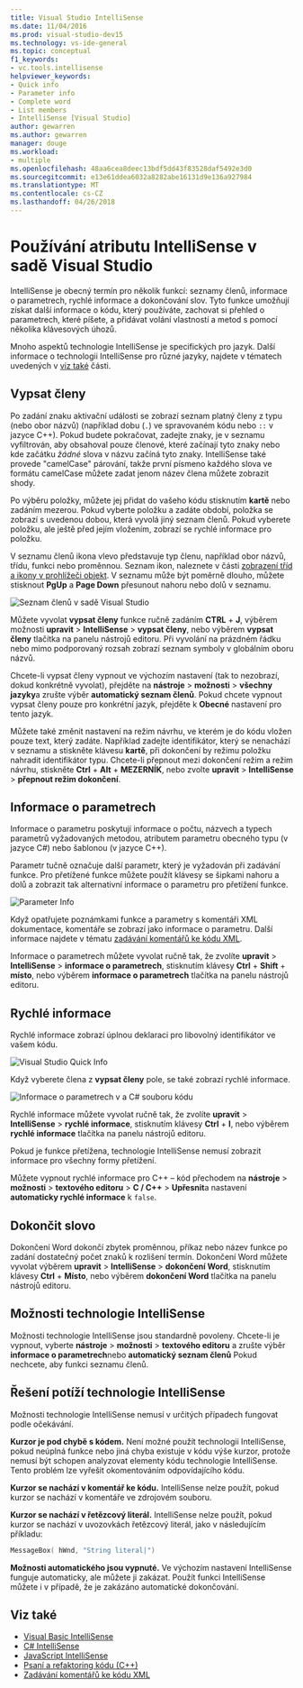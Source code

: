 ```yaml
---
title: Visual Studio IntelliSense
ms.date: 11/04/2016
ms.prod: visual-studio-dev15
ms.technology: vs-ide-general
ms.topic: conceptual
f1_keywords:
- vc.tools.intellisense
helpviewer_keywords:
- Quick info
- Parameter info
- Complete word
- List members
- IntelliSense [Visual Studio]
author: gewarren
ms.author: gewarren
manager: douge
ms.workload:
- multiple
ms.openlocfilehash: 48aa6cea8deec13bdf5dd43f83528daf5492e3d0
ms.sourcegitcommit: e13e61ddea6032a8282abe16131d9e136a927984
ms.translationtype: MT
ms.contentlocale: cs-CZ
ms.lasthandoff: 04/26/2018
---
```

# <a name="using-intellisense-in-visual-studio"></a>Používání atributu IntelliSense v sadě Visual Studio

IntelliSense je obecný termín pro několik funkcí: seznamy členů, informace o parametrech, rychlé informace a dokončování slov. Tyto funkce umožňují získat další informace o kódu, který používáte, zachovat si přehled o parametrech, které píšete, a přidávat volání vlastností a metod s pomocí několika klávesových úhozů.

Mnoho aspektů technologie IntelliSense je specifických pro jazyk. Další informace o technologii IntelliSense pro různé jazyky, najdete v tématech uvedených v [viz také](#see-also) části.

## <a name="list-members"></a>Vypsat členy

Po zadání znaku aktivační události se zobrazí seznam platný členy z typu (nebo obor názvů) (například dobu (`.`) ve spravovaném kódu nebo `::` v jazyce C++). Pokud budete pokračovat, zadejte znaky, je v seznamu vyfiltrován, aby obsahoval pouze členové, které začínají tyto znaky nebo kde začátku *žádné* slova v názvu začíná tyto znaky. IntelliSense také provede "camelCase" párování, takže první písmeno každého slova ve formátu camelCase můžete zadat jenom název člena můžete zobrazit shody.

Po výběru položky, můžete jej přidat do vašeho kódu stisknutím **kartě** nebo zadáním mezerou. Pokud vyberte položku a zadáte období, položka se zobrazí s uvedenou dobou, která vyvolá jiný seznam členů. Pokud vyberete položku, ale ještě před jejím vložením, zobrazí se rychlé informace pro položku.

V seznamu členů ikona vlevo představuje typ členu, například obor názvů, třídu, funkci nebo proměnnou. Seznam ikon, naleznete v části [zobrazení tříd a ikony v prohlížeči objekt](../ide/class-view-and-object-browser-icons.md). V seznamu může být poměrně dlouho, můžete stisknout **PgUp** a **Page Down** přesunout nahoru nebo dolů v seznamu.

![Seznam členů v sadě Visual Studio](../ide/media/vs2015_intellisense.png "vs2015_Intellisense")

Můžete vyvolat **vypsat členy** funkce ručně zadáním **CTRL** + **J**, výběrem možnosti **upravit**  >  **IntelliSense** > **vypsat členy**, nebo výběrem **vypsat členy** tlačítka na panelu nástrojů editoru. Při vyvolání na prázdném řádku nebo mimo podporovaný rozsah zobrazí seznam symboly v globálním oboru názvů.

Chcete-li vypsat členy vypnout ve výchozím nastavení (tak to nezobrazí, dokud konkrétně vyvolat), přejděte na **nástroje** > **možnosti** > **všechny jazyky**a zrušte výběr **automatický seznam členů**. Pokud chcete vypnout vypsat členy pouze pro konkrétní jazyk, přejděte k **Obecné** nastavení pro tento jazyk.

Můžete také změnit nastavení na režim návrhu, ve kterém je do kódu vložen pouze text, který zadáte. Například zadejte identifikátor, který se nenachází v seznamu a stiskněte klávesu **kartě**, při dokončení by režimu položku nahradit identifikátor typu. Chcete-li přepnout mezi dokončení režim a režim návrhu, stiskněte **Ctrl** + **Alt** + **MEZERNÍK**, nebo zvolte **upravit**  >  **IntelliSense** > **přepnout režim dokončení**.

## <a name="parameter-info"></a>Informace o parametrech

Informace o parametru poskytují informace o počtu, názvech a typech parametrů vyžadovaných metodou, atributem parametru obecného typu (v jazyce C#) nebo šablonou (v jazyce C++).

Parametr tučně označuje další parametr, který je vyžadován při zadávání funkce. Pro přetížené funkce můžete použít klávesy se šipkami nahoru a dolů a zobrazit tak alternativní informace o parametru pro přetížení funkce.

![Parameter Info](../ide/media/vs2015_param_info.png "VS2015_param_Info")

Když opatřujete poznámkami funkce a parametry s komentáři XML dokumentace, komentáře se zobrazí jako informace o parametru. Další informace najdete v tématu [zadávání komentářů ke kódu XML](../ide/supplying-xml-code-comments.md).

Informace o parametrech můžete vyvolat ručně tak, že zvolíte **upravit** > **IntelliSense** > **informace o parametrech**, stisknutím klávesy **Ctrl**   +  **Shift** + **místo**, nebo výběrem **informace o parametrech** tlačítka na panelu nástrojů editoru.

## <a name="quick-info"></a>Rychlé informace

Rychlé informace zobrazí úplnou deklaraci pro libovolný identifikátor ve vašem kódu.

![Visual Studio Quick Info](../ide/media/vs2015_quick_info.png "VS2015_Quick_info")

Když vyberete člena z **vypsat členy** pole, se také zobrazí rychlé informace.

![Informace o parametrech v a C&#35; souboru kódu](../ide/media/vs2015_paraminfo.png "VS2015_ParamInfo")

Rychlé informace můžete vyvolat ručně tak, že zvolíte **upravit** > **IntelliSense** > **rychlé informace**, stisknutím klávesy **Ctrl**  +  **I**, nebo výběrem **rychlé informace** tlačítka na panelu nástrojů editoru.

Pokud je funkce přetížena, technologie IntelliSense nemusí zobrazit informace pro všechny formy přetížení.

Můžete vypnout rychlé informace pro C++ – kód přechodem na **nástroje** > **možnosti** > **textového editoru** > **C / C++** > **Upřesnit**a nastavení **automaticky rychlé informace** k `false`.

## <a name="complete-word"></a>Dokončit slovo

Dokončení Word dokončí zbytek proměnnou, příkaz nebo název funkce po zadání dostatečný počet znaků k rozlišení termín. Dokončení Word můžete vyvolat výběrem **upravit** > **IntelliSense** > **dokončení Word**, stisknutím klávesy **Ctrl** + **Místo**, nebo výběrem **dokončení Word** tlačítka na panelu nástrojů editoru.

## <a name="intellisense-options"></a>Možnosti technologie IntelliSense

Možnosti technologie IntelliSense jsou standardně povoleny. Chcete-li je vypnout, vyberte **nástroje** > **možnosti** > **textového editoru** a zrušte výběr **informace o parametrech**nebo **automatický seznam členů** Pokud nechcete, aby funkci seznamu členů.

## <a name="troubleshooting-intellisense"></a>Řešení potíží technologie IntelliSense

Možnosti technologie IntelliSense nemusí v určitých případech fungovat podle očekávání.

**Kurzor je pod chybě s kódem.** Není možné použít technologii IntelliSense, pokud neúplná funkce nebo jiná chyba existuje v kódu výše kurzor, protože nemusí být schopen analyzovat elementy kódu technologie IntelliSense. Tento problém lze vyřešit okomentováním odpovídajícího kódu.

**Kurzor se nachází v komentář ke kódu.** IntelliSense nelze použít, pokud kurzor se nachází v komentáře ve zdrojovém souboru.

**Kurzor se nachází v řetězcový literál.** IntelliSense nelze použít, pokud kurzor se nachází v uvozovkách řetězcový literál, jako v následujícím příkladu:

```cpp
MessageBox( hWnd, "String literal|")
```

**Možnosti automatického jsou vypnuté.** Ve výchozím nastavení IntelliSense funguje automaticky, ale můžete ji zakázat. Použít funkci IntelliSense můžete i v případě, že je zakázáno automatické dokončování.

## <a name="see-also"></a>Viz také

- [Visual Basic IntelliSense](../ide/visual-basic-specific-intellisense.md)
- [C# IntelliSense](../ide/visual-csharp-intellisense.md)
- [JavaScript IntelliSense](../ide/javascript-intellisense.md)
- [Psaní a refaktoring kódu (C++)](/cpp/ide/writing-and-refactoring-code-cpp)
- [Zadávání komentářů ke kódu XML](../ide/supplying-xml-code-comments.md)